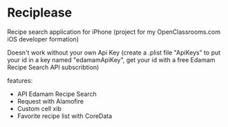 # Reciplease

Recipe search application for iPhone (project for my OpenClassrooms.com iOS developer formation)

Doesn't work without your own Api Key (create a .plist file "ApiKeys" to put your id in a key named "edamamApiKey", get your id with a free Edamam Recipe Search API subscribtion)

features:

- API Edamam Recipe Search 
- Request with Alamofire
- Custom cell xib
- Favorite recipe list with CoreData

